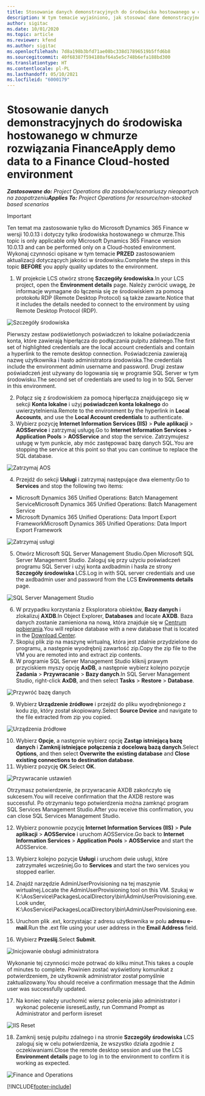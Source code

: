 ```yaml
---
title: Stosowanie danych demonstracyjnych do środowiska hostowanego w chmurze rozwiązania Finance
description: W tym temacie wyjaśniono, jak stosować dane demonstracyjne pochodzące z Project Operations w środowisku w chmurze Dynamics 365 Finance.
author: sigitac
ms.date: 10/01/2020
ms.topic: article
ms.reviewer: kfend
ms.author: sigitac
ms.openlocfilehash: 7d8a198b3bfd71ae08bc338d17896519b5ffd6b8
ms.sourcegitcommit: 40f68387f594180af64a5e5c748b6efa188bd300
ms.translationtype: HT
ms.contentlocale: pl-PL
ms.lasthandoff: 05/10/2021
ms.locfileid: "6000179"
---
```

# <a name="apply-demo-data-to-a-finance-cloud-hosted-environment"></a><span data-ttu-id="450ad-103">Stosowanie danych demonstracyjnych do środowiska hostowanego w chmurze rozwiązania Finance</span><span class="sxs-lookup"><span data-stu-id="450ad-103">Apply demo data to a Finance Cloud-hosted environment</span></span>

<span data-ttu-id="450ad-104">_**Zastosowane do:** Project Operations dla zasobów/scenariuszy nieopartych na zaopatrzeniu_</span><span class="sxs-lookup"><span data-stu-id="450ad-104">_**Applies To:** Project Operations for resource/non-stocked based scenarios_</span></span>

> [!IMPORTANT]
> <span data-ttu-id="450ad-105">Ten temat ma zastosowanie tylko do Microsoft Dynamics 365 Finance w wersji 10.0.13 i dotyczy tylko środowiska hostowanego w chmurze.</span><span class="sxs-lookup"><span data-stu-id="450ad-105">This topic is only applicable only Microsoft Dynamics 365 Finance version 10.0.13 and can be performed only on a Cloud-hosted environment.</span></span> <span data-ttu-id="450ad-106">Wykonaj czynności opisane w tym temacie **PRZED** zastosowaniem aktualizacji dotyczących jakości w środowisku.</span><span class="sxs-lookup"><span data-stu-id="450ad-106">Complete the steps in this topic **BEFORE** you apply quality updates to the environment.</span></span>

1. <span data-ttu-id="450ad-107">W projekcie LCS otwórz stronę **Szczegóły środowiska**.</span><span class="sxs-lookup"><span data-stu-id="450ad-107">In your LCS project, open the **Environment details** page.</span></span> <span data-ttu-id="450ad-108">Należy zwrócić uwagę, że informacje wymagane do łączenia się ze środowiskiem za pomocą protokołu RDP (Remote Desktop Protocol) są także zawarte.</span><span class="sxs-lookup"><span data-stu-id="450ad-108">Notice that it includes the details needed to connect to the environment by using Remote Desktop Protocol (RDP).</span></span>

![Szczegóły środowiska ](./media/1EnvironmentDetails.png)

<span data-ttu-id="450ad-110">Pierwszy zestaw podświetlonych poświadczeń to lokalne poświadczenia konta, które zawierają hiperłącza do podłączania pulpitu zdalnego.</span><span class="sxs-lookup"><span data-stu-id="450ad-110">The first set of highlighted credentials are the local account credentials and contain a hyperlink to the remote desktop connection.</span></span> <span data-ttu-id="450ad-111">Poświadczenia zawierają nazwę użytkownika i hasło administratora środowiska.</span><span class="sxs-lookup"><span data-stu-id="450ad-111">The credentials include the environment admin username and password.</span></span> <span data-ttu-id="450ad-112">Drugi zestaw poświadczeń jest używany do logowania się w programie SQL Server w tym środowisku.</span><span class="sxs-lookup"><span data-stu-id="450ad-112">The second set of credentials are used to log in to SQL Server in this environment.</span></span>

2. <span data-ttu-id="450ad-113">Połącz się z środowiskiem za pomocą hiperłącza znajdującego się w sekcji **Konta lokalne** i użyj **poświadczeń konta lokalnego** do uwierzytelnienia.</span><span class="sxs-lookup"><span data-stu-id="450ad-113">Remote to the environment by the hyperlink in **Local Accounts**, and use the **Local Account credentials** to authenticate.</span></span>
3. <span data-ttu-id="450ad-114">Wybierz pozycję **Internet Information Services (IIS)** > **Pule aplikacji** > **AOSService** i zatrzymaj usługę.</span><span class="sxs-lookup"><span data-stu-id="450ad-114">Go to **Internet Information Services** > **Application Pools** > **AOSService** and stop the service.</span></span> <span data-ttu-id="450ad-115">Zatrzymujesz usługę w tym punkcie, aby móc zastępować bazę danych SQL.</span><span class="sxs-lookup"><span data-stu-id="450ad-115">You are stopping the service at this point so that you can continue to replace the SQL database.</span></span>

![Zatrzymaj AOS](./media/2StopAOS.png)

4. <span data-ttu-id="450ad-117">Przejdź do sekcji **Usługi** i zatrzymaj następujące dwa elementy:</span><span class="sxs-lookup"><span data-stu-id="450ad-117">Go to **Services** and stop the following two items:</span></span>

- <span data-ttu-id="450ad-118">Microsoft Dynamics 365 Unified Operations: Batch Management Service</span><span class="sxs-lookup"><span data-stu-id="450ad-118">Microsoft Dynamics 365 Unified Operations: Batch Management Service</span></span>
- <span data-ttu-id="450ad-119">Microsoft Dynamics 365 Unified Operations: Data Import Export Framework</span><span class="sxs-lookup"><span data-stu-id="450ad-119">Microsoft Dynamics 365 Unified Operations: Data Import Export Framework</span></span>

![Zatrzymaj usługi](./media/3StopServices.png)

5. <span data-ttu-id="450ad-121">Otwórz Microsoft SQL Server Management Studio.</span><span class="sxs-lookup"><span data-stu-id="450ad-121">Open Microsoft SQL Server Management Studio.</span></span> <span data-ttu-id="450ad-122">Zaloguj się przy użyciu poświadczeń programu SQL Server i użyj konta axdbadmin i hasła ze strony **Szczegóły środowiska** LCS.</span><span class="sxs-lookup"><span data-stu-id="450ad-122">Log in with SQL server credentials and use the axdbadmin user and password from the LCS **Environments details** page.</span></span>

![SQL Server Management Studio](./media/4SSMS.png)

6. <span data-ttu-id="450ad-124">W przypadku korzystania z Eksploratora obiektów, **Bazy danych** i zlokalizuj **AXDB**.</span><span class="sxs-lookup"><span data-stu-id="450ad-124">In Object Explorer, **Databases** and locate **AXDB**.</span></span> <span data-ttu-id="450ad-125">Baza danych zostanie zamieniona na nową, która znajduje się w [Centrum pobierania](https://download.microsoft.com/download/1/a/3/1a314bd2-b082-4a87-abdc-1ba26c92b63d/ProjOpsDemoDataFOGARelease.zip).</span><span class="sxs-lookup"><span data-stu-id="450ad-125">You will replace database with a new database that is located in the [Download Center](https://download.microsoft.com/download/1/a/3/1a314bd2-b082-4a87-abdc-1ba26c92b63d/ProjOpsDemoDataFOGARelease.zip).</span></span> 
7. <span data-ttu-id="450ad-126">Skopiuj plik zip na maszynę wirtualną, która jest zdalnie przydzielone do programu, a następnie wyodrębnij zawartość zip.</span><span class="sxs-lookup"><span data-stu-id="450ad-126">Copy the zip file to the VM you are remoted into and extract zip contents.</span></span>
8. <span data-ttu-id="450ad-127">W programie SQL Server Management Studio kliknij prawym przyciskiem myszy opcję **AxDB**, a następnie wybierz kolejno pozycje **Zadania** > **Przywracanie** > **Bazy danych**.</span><span class="sxs-lookup"><span data-stu-id="450ad-127">In SQL Server Management Studio, right-click **AxDB**, and then select **Tasks** > **Restore** > **Database**.</span></span>

![Przywróć bazę danych](./media/5RestoreDatabase.png)

9. <span data-ttu-id="450ad-129">Wybierz **Urządzenie źródłowe** i przejdź do pliku wyodrębnionego z kodu zip, który został skopiowany.</span><span class="sxs-lookup"><span data-stu-id="450ad-129">Select **Source Device** and navigate to the file extracted from zip you copied.</span></span>

![Urządzenia źródłowe](./media/6SourceDevice.png)

10. <span data-ttu-id="450ad-131">Wybierz **Opcje**, a następnie wybierz opcję **Zastąp istniejącą bazę danych** i **Zamknij istniejące połączenia z docelową bazą danych**.</span><span class="sxs-lookup"><span data-stu-id="450ad-131">Select **Options**, and then select **Overwrite the existing database** and **Close existing connections to destination database**.</span></span> 
11. <span data-ttu-id="450ad-132">Wybierz pozycję **OK**.</span><span class="sxs-lookup"><span data-stu-id="450ad-132">Select **OK**.</span></span>

![Przywracanie ustawień](./media/7RestoreSetting.png)

<span data-ttu-id="450ad-134">Otrzymasz potwierdzenie, że przywracanie AXDB zakończyło się sukcesem.</span><span class="sxs-lookup"><span data-stu-id="450ad-134">You will receive confirmation that the AXDB restore was successful.</span></span> <span data-ttu-id="450ad-135">Po otrzymaniu tego potwierdzenia można zamknąć program SQL Services Management Studio.</span><span class="sxs-lookup"><span data-stu-id="450ad-135">After you receive this confirmation, you can close SQL Services Management Studio.</span></span>

12. <span data-ttu-id="450ad-136">Wybierz ponownie pozycję **Internet Information Services (IIS)** > **Pule aplikacji** > **AOSService** i uruchom AOSService.</span><span class="sxs-lookup"><span data-stu-id="450ad-136">Go back to **Internet Information Services** > **Application Pools** > **AOSService** and start the AOSService.</span></span>
13. <span data-ttu-id="450ad-137">Wybierz kolejno pozycje **Usługi** i uruchom dwie usługi, które zatrzymałeś wcześniej.</span><span class="sxs-lookup"><span data-stu-id="450ad-137">Go to **Services** and start the two services you stopped earlier.</span></span>

14. <span data-ttu-id="450ad-138">Znajdź narzędzie AdminUserProvisioning na tej maszynie wirtualnej.</span><span class="sxs-lookup"><span data-stu-id="450ad-138">Locate the AdminUserProvisioning tool on this VM.</span></span> <span data-ttu-id="450ad-139">Szukaj w K:\AosService\PackagesLocalDirectory\bin\AdminUserProvisioning.exe.</span><span class="sxs-lookup"><span data-stu-id="450ad-139">Look under, K:\AosService\PackagesLocalDirectory\bin\AdminUserProvisioning.exe.</span></span>
15. <span data-ttu-id="450ad-140">Uruchom plik .ext, korzystając z adresu użytkownika w polu **adresu e-mail**.</span><span class="sxs-lookup"><span data-stu-id="450ad-140">Run the .ext file using your user address in the **Email Address** field.</span></span> 
16. <span data-ttu-id="450ad-141">Wybierz **Prześlij**.</span><span class="sxs-lookup"><span data-stu-id="450ad-141">Select **Submit**.</span></span>

![Inicjowanie obsługi administratora](./media/8AdminUserProvisioning.png)

<span data-ttu-id="450ad-143">Wykonanie tej czynności może potrwać do kilku minut.</span><span class="sxs-lookup"><span data-stu-id="450ad-143">This takes a couple of minutes to complete.</span></span> <span data-ttu-id="450ad-144">Powinien zostać wyświetlony komunikat z potwierdzeniem, że użytkownik administrator został pomyślnie zaktualizowany.</span><span class="sxs-lookup"><span data-stu-id="450ad-144">You should receive a confirmation message that the Admin user was successfully updated.</span></span>

17. <span data-ttu-id="450ad-145">Na koniec należy uruchomić wiersz polecenia jako administrator i wykonać polecenie iisreset</span><span class="sxs-lookup"><span data-stu-id="450ad-145">Lastly, run Command Prompt as Administrator and perform iisreset</span></span>

![IIS Reset](./media/9IISReset.png)

18. <span data-ttu-id="450ad-147">Zamknij sesję pulpitu zdalnego i na stronie **Szczegóły środowiska** LCS zaloguj się w celu potwierdzenia, że wszystko działa zgodnie z oczekiwaniami.</span><span class="sxs-lookup"><span data-stu-id="450ad-147">Close the remote desktop session and use the LCS **Environment details** page to log in to the environment to confirm it is working as expected.</span></span>

![Finance and Operations](./media/10FinanceAndOperations.png)


[!INCLUDE[footer-include](../includes/footer-banner.md)]